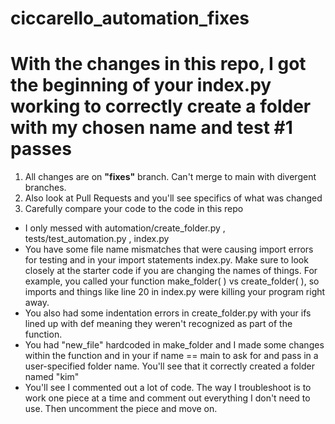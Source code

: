# ciccarello_automation_fixes
# With the changes in this repo, I got the beginning of your index.py working to correctly create a folder with my chosen name and test #1 passes

1. All changes are on **"fixes"** branch.  Can't merge to main with divergent branches.
2. Also look at Pull Requests and you'll see specifics of what was changed
3. Carefully compare your code to the code in this repo

- I only messed with automation/create_folder.py , tests/test_automation.py , index.py
- You have some file name mismatches that were causing import errors for testing and in your import statements index.py.  Make sure to look closely at the starter code if you are changing the names of things.  For example, you called your function make_folder( ) vs create_folder( ), so imports and things like line 20 in index.py were killing your program right away.
- You also had some indentation errors in create_folder.py with your ifs lined up with def meaning they weren't recognized as part of the function.
- You had "new_file" hardcoded in make_folder and I made some changes within the function and in your if name == main to ask for and pass in a user-specified folder name.  You'll see that it correctly created a folder named "kim"
- You'll see I commented out a lot of code.  The way I troubleshoot is to work one piece at a time and comment out everything I don't need to use.  Then uncomment the piece and move on.

  
